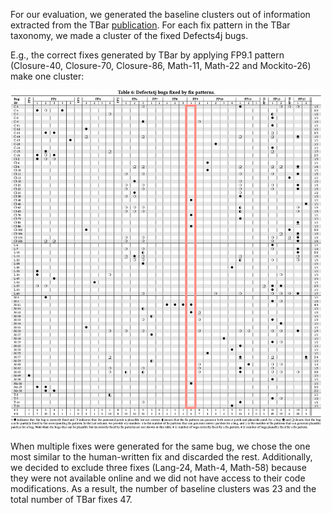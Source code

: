 For our evaluation, we generated the baseline clusters out of information extracted from the TBar [publication](https://dl.acm.org/doi/10.1145/3293882.3330577).
For each fix pattern in the TBar taxonomy, we made a cluster of the fixed Defects4j bugs.

E.g., the correct fixes generated by TBar by applying FP9.1 pattern (Closure-40, Closure-70, Closure-86, Math-11, Math-22 and Mockito-26) make one cluster:

<img src="./figure/tbar.png" width="500">

When multiple fixes were generated for the same bug, we chose the one most similar to the human-written fix and discarded the rest.
Additionally, we decided to exclude three fixes (Lang-24, Math-4, Math-58) because they were not available online and we did not have access to their code modifications.
As a result, the number of baseline clusters was 23 and the total number of TBar fixes 47.

